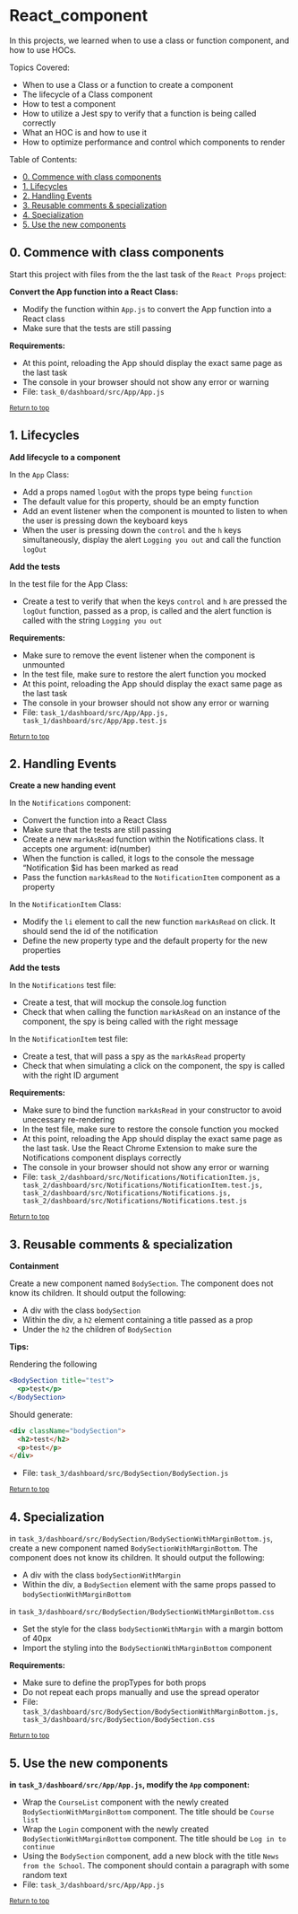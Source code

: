 # React_component
In this projects, we learned when to use a class or function component, and how to use HOCs.

Topics Covered:
- When to use a Class or a function to create a component
- The lifecycle of a Class component
- How to test a component
- How to utilize a Jest spy to verify that a function is being called correctly
- What an HOC is and how to use it
- How to optimize performance and control which components to render

Table of Contents:
- [0. Commence with class components](#0-commence-with-class-components)
- [1. Lifecycles](#1-lifecycles)
- [2. Handling Events](#2-handling-events)
- [3. Reusable comments \& specialization](#3-reusable-comments--specialization)
- [4. Specialization](#4-specialization)
- [5. Use the new components](#5-use-the-new-components)

## 0. Commence with class components
Start this project with files from the the last task of the `React Props` project:

**Convert the App function into a React Class:**
- Modify the function within `App.js` to convert the App function into a React class
- Make sure that the tests are still passing

**Requirements:**
- At this point, reloading the App should display the exact same page as the last task
- The console in your browser should not show any error or warning
- File: `task_0/dashboard/src/App/App.js`

<sub>[Return to top](#react_component)</sub>

## 1. Lifecycles
**Add lifecycle to a component**

In the `App` Class:
- Add a props named `logOut` with the props type being `function`
- The default value for this property, should be an empty function
- Add an event listener when the component is mounted to listen to when the user is pressing down the keyboard keys
- When the user is pressing down the `control` and the `h` keys simultaneously, display the alert `Logging you out` and call the function `logOut`

**Add the tests**

In the test file for the App Class:
- Create a test to verify that when the keys `control` and `h` are pressed the `logOut` function, passed as a prop, is called and the alert function is called with the string `Logging you out`

**Requirements:**
- Make sure to remove the event listener when the component is unmounted
- In the test file, make sure to restore the alert function you mocked
- At this point, reloading the App should display the exact same page as the last task
- The console in your browser should not show any error or warning
- File: `task_1/dashboard/src/App/App.js, task_1/dashboard/src/App/App.test.js`

<sub>[Return to top](#react_component)</sub>

## 2. Handling Events
**Create a new handing event**

In the `Notifications` component:
- Convert the function into a React Class
- Make sure that the tests are still passing
- Create a new `markAsRead` function within the Notifications class. It accepts one argument: id(number)
- When the function is called, it logs to the console the message “Notification $id has been marked as read
- Pass the function `markAsRead` to the `NotificationItem` component as a property

In the `NotificationItem` Class:
- Modify the `li` element to call the new function `markAsRead` on click. It should send the id of the notification
- Define the new property type and the default property for the new properties

**Add the tests**

In the `Notifications` test file:
- Create a test, that will mockup the console.log function
- Check that when calling the function `markAsRead` on an instance of the component, the spy is being called with the right message

In the `NotificationItem` test file:
- Create a test, that will pass a spy as the `markAsRead` property
- Check that when simulating a click on the component, the spy is called with the right ID argument

**Requirements:**
- Make sure to bind the function `markAsRead` in your constructor to avoid unecessary re-rendering
- In the test file, make sure to restore the console function you mocked
- At this point, reloading the App should display the exact same page as the last task. Use the React Chrome Extension to make sure the Notifications component displays correctly
- The console in your browser should not show any error or warning
- File: `task_2/dashboard/src/Notifications/NotificationItem.js, task_2/dashboard/src/Notifications/NotificationItem.test.js, task_2/dashboard/src/Notifications/Notifications.js, task_2/dashboard/src/Notifications/Notifications.test.js`

<sub>[Return to top](#react_component)</sub>

## 3. Reusable comments & specialization

**Containment**

Create a new component named `BodySection`. The component does not know its children. It should output the following:
- A div with the class `bodySection`
- Within the div, a `h2` element containing a title passed as a prop
- Under the `h2` the children of `BodySection`

**Tips:**

Rendering the following
```jsx
<BodySection title="test">
  <p>test</p>
</BodySection>
```

Should generate:
```html
<div className="bodySection">
  <h2>test</h2>
  <p>test</p>
</div>
```
- File: `task_3/dashboard/src/BodySection/BodySection.js`

<sub>[Return to top](#react_component)</sub>

## 4. Specialization
in `task_3/dashboard/src/BodySection/BodySectionWithMarginBottom.js`, create a new component named `BodySectionWithMarginBottom`. The component does not know its children. It should output the following:
- A div with the class `bodySectionWithMargin`
- Within the div, a `BodySection` element with the same props passed to `bodySectionWithMarginBottom`

in `task_3/dashboard/src/BodySection/BodySectionWithMarginBottom.css`
- Set the style for the class `bodySectionWithMargin` with a margin bottom of 40px
- Import the styling into the `BodySectionWithMarginBottom` component

**Requirements:**
- Make sure to define the propTypes for both props
- Do not repeat each props manually and use the spread operator
- File: `task_3/dashboard/src/BodySection/BodySectionWithMarginBottom.js, task_3/dashboard/src/BodySection/BodySection.css`

<sub>[Return to top](#react_component)</sub>

## 5. Use the new components
**in `task_3/dashboard/src/App/App.js`, modify the `App` component:**
- Wrap the `CourseList` component with the newly created `BodySectionWithMarginBottom` component. The title should be `Course list`
- Wrap the `Login` component with the newly created `BodySectionWithMarginBottom` component. The title should be `Log in to continue`
- Using the `BodySection` component, add a new block with the title `News from the School`. The component should contain a paragraph with some random text
- File: `task_3/dashboard/src/App/App.js`

<sub>[Return to top](#react_component)</sub>
